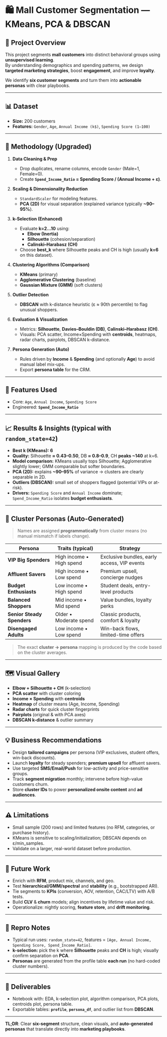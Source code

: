 # 🛍️ Mall Customer Segmentation — KMeans, PCA & DBSCAN

## 📌 Project Overview
This project segments **mall customers** into distinct behavioral groups using **unsupervised learning**.  
By understanding demographics and spending patterns, we design **targeted marketing strategies**, boost **engagement**, and improve **loyalty**.

We identify **six customer segments** and turn them into **actionable personas** with clear playbooks.

---

## 📊 Dataset
- **Size:** 200 customers  
- **Features:** `Gender`, `Age`, `Annual Income (k$)`, `Spending Score (1–100)`

---

## 🔧 Methodology (Upgraded)
1) **Data Cleaning & Prep**  
   - Drop duplicates, rename columns, encode `Gender` (Male=1, Female=0).  
   - Create **`Spend_Income_Ratio` = Spending Score / (Annual Income + ε)**.

2) **Scaling & Dimensionality Reduction**  
   - `StandardScaler` for modeling features.  
   - **PCA (2D)** for visual separation (explained variance typically **~90–95%**).

3) **k-Selection (Enhanced)**  
   - Evaluate **k=2…10** using:  
     - **Elbow (Inertia)**  
     - **Silhouette** (cohesion/separation)  
     - **Calinski–Harabasz (CH)**  
   - Choose **best_k** where Silhouette peaks and CH is high (usually **k=6** on this dataset).

4) **Clustering Algorithms (Comparison)**  
   - **KMeans** (primary)  
   - **Agglomerative Clustering** (baseline)  
   - **Gaussian Mixture (GMM)** (soft clusters)

5) **Outlier Detection**  
   - **DBSCAN** with k-distance heuristic (ε ≈ 90th percentile) to flag unusual shoppers.

6) **Evaluation & Visualization**  
   - Metrics: **Silhouette**, **Davies–Bouldin (DB)**, **Calinski–Harabasz (CH)**.  
   - Visuals: PCA scatter, Income×Spending with **centroids**, heatmaps, radar charts, pairplots, DBSCAN k-distance.

7) **Persona Generation (Auto)**  
   - Rules driven by **Income** & **Spending** (and optionally **Age**) to avoid manual label mix-ups.  
   - Export **persona table** for the CRM.

---

## 🧠 Features Used
- Core: `Age`, `Annual Income`, `Spending Score`  
- Engineered: **`Spend_Income_Ratio`**

---

## 📈 Results & Insights (typical with `random_state=42`)
- **Best k (KMeans):** **6**  
- **Quality:** Silhouette **≈ 0.43–0.50**, DB **≈ 0.8–0.9**, CH **peaks ~140** at k=6.  
- **Model comparison:** KMeans usually tops Silhouette; Agglomerative slightly lower; GMM comparable but softer boundaries.  
- **PCA (2D):** explains **~90–95%** of variance → clusters are clearly separable in 2D.  
- **Outliers (DBSCAN):** small set of shoppers flagged (potential VIPs or at-risk).  
- **Drivers:** `Spending Score` and `Annual Income` dominate; `Spend_Income_Ratio` isolates **budget enthusiasts**.

---

## 🧩 Cluster Personas (Auto-Generated)
> Names are assigned **programmatically** from cluster means (no manual mismatch if labels change).

| Persona | Traits (typical) | Strategy |
|---|---|---|
| **VIP Big Spenders** | High income • High spend | Exclusive bundles, early access, VIP events |
| **Affluent Savers** | High income • Low spend | Premium upsell, concierge nudges |
| **Budget Enthusiasts** | Low income • High spend | Student deals, entry-level products |
| **Balanced Shoppers** | Mid income • Mid spend | Value bundles, loyalty perks |
| **Senior Steady Spenders** | Older • Moderate spend | Classic products, comfort & loyalty |
| **Disengaged Adults** | Low income • Low spend | Win-back flows, limited-time offers |

> The exact **cluster → persona** mapping is produced by the code based on the cluster averages.

---

## 🗺️ Visual Gallery
- **Elbow + Silhouette + CH** (k-selection)  
- **PCA scatter** with cluster coloring  
- **Income × Spending** with **centroids**  
- **Heatmap** of cluster means (Age, Income, Spending)  
- **Radar charts** for quick cluster fingerprints  
- **Pairplots** (original & with PCA axes)  
- **DBSCAN k-distance** & outlier summary

---

## 💡 Business Recommendations
- Design **tailored campaigns** per persona (VIP exclusives, student offers, win-back discounts).  
- Launch **loyalty** for steady spenders; **premium upsell** for affluent savers.  
- Use targeted **SMS/Email/Push** for low-activity and price-sensitive groups.  
- Track **segment migration** monthly; intervene before high-value customers churn.  
- Store **cluster IDs** to power **personalized onsite content** and **ad audiences**.

---

## ⚠️ Limitations
- Small sample (200 rows) and limited features (no RFM, categories, or purchase history).  
- KMeans is sensitive to scaling/initialization; DBSCAN depends on ε/min_samples.  
- Validate on a larger, real-world dataset before production.

---

## 🔭 Future Work
- Enrich with **RFM**, product mix, channels, and geo.  
- Test **hierarchical/GMM/spectral** and **stability** (e.g., bootstrapped ARI).  
- Tie segments to **KPIs** (conversion, AOV, retention, CAC/LTV) with A/B tests.  
- Build **CLV** & **churn** models; align incentives by lifetime value and risk.  
- Operationalize: nightly scoring, **feature store**, and **drift monitoring**.

---

## 🧪 Repro Notes
- Typical run uses: `random_state=42`, features = `[Age, Annual Income, Spending Score, Spend_Income_Ratio]`.  
- **k-selection:** pick the k where **Silhouette** peaks and **CH** is high; visually confirm separation on **PCA**.  
- **Personas** are generated from the profile table **each run** (no hard-coded cluster numbers).

---

## 📎 Deliverables
- Notebook with: EDA, k-selection plot, algorithm comparison, PCA plots, centroids plot, persona table.  
- Exportable tables: **`profile`**, **`persona_df`**, and outlier list from **DBSCAN**.

---

**TL;DR**: Clear **six-segment** structure, clean visuals, and **auto-generated personas** that translate directly into **marketing playbooks**.
